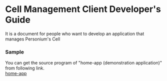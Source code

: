 # Cell Management Client Developer's Guide

It is a document for people who want to develop an application that manages Personium's Cell

### Sample  
You can get the source program of "home-app (demonstration application)" from following link.  
[home-app](https://github.com/fujitsu-pio/home-app)
